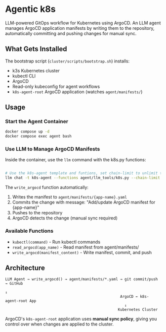 # Agentic k8s

LLM-powered GitOps workflow for Kubernetes using ArgoCD. An LLM agent manages ArgoCD application manifests by writing them to the repository, automatically committing and pushing changes for manual sync.

## What Gets Installed

The bootstrap script (`cluster/scripts/bootstrap.sh`) installs:

- k3s Kubernetes cluster
- kubectl CLI
- ArgoCD
- Read-only kubeconfig for agent workflows
- `k8s-agent-root` ArgoCD application (watches `agent/manifests/`)

## Usage

### Start the Agent Container

```bash
docker compose up -d
docker compose exec agent bash
```

### Use LLM to Manage ArgoCD Manifests

Inside the container, use the `llm` command with the k8s.py functions:

```bash

# Use the k8s-agent template and funtions, set chain-limit to unlimit tool calls
llm chat -t k8s-agent --functions agent/llm_tools/k8s.py --chain-limit 0
```

The `write_argocd` function automatically:
1. Writes the manifest to `agent/manifests/{app-name}.yaml`
2. Commits the change with message: "Add/update ArgoCD manifest for {app-name}"
3. Pushes to the repository
4. ArgoCD detects the change (manual sync required)

### Available Functions

- `kubectl(command)` - Run kubectl commands
- `read_argocd(app_name)` - Read manifest from agent/manifests/
- `write_argocd(manifest_content)` - Write manifest, commit, and push

## Architecture

```
LLM Agent → write_argocd() → agent/manifests/*.yaml → git commit/push → GitHub
                                                                           ↓
                                                    ArgoCD ← k8s-agent-root App
                                                      ↓
                                                   Kubernetes Cluster
```

ArgoCD's `k8s-agent-root` application uses **manual sync policy**, giving you control over when changes are applied to the cluster.
